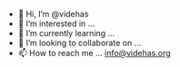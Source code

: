 - 👋 Hi, I’m @videhas
- 👀 I’m interested in ...
- 🌱 I’m currently learning ...
- 💞️ I’m looking to collaborate on ...
- 📫 How to reach me ...   info@videhas.org

<!---
videhas/videhas is a ✨ special ✨ repository because its `README.md` (this file) appears on your GitHub profile.
You can click the Preview link to take a look at your changes.
--->
